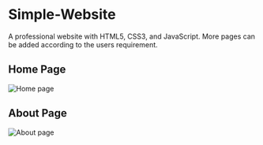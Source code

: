 # Simple-Website
A professional website with HTML5, CSS3, and JavaScript. More pages can be added according to the users requirement.

## Home Page

![Home page](https://user-images.githubusercontent.com/57519879/86492981-6c1b7a80-bd8d-11ea-8d7a-d3e02eaf5122.PNG)

## About Page

![About page](https://user-images.githubusercontent.com/57519879/86492912-2959a280-bd8d-11ea-82e2-577a25e6346d.PNG)
